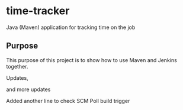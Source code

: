 # time-tracker
Java (Maven) application for tracking time on the job

## Purpose

This purpose of this project is to show how to use Maven and Jenkins together.

Updates, 

and more updates

Added another line to check SCM Poll build trigger
